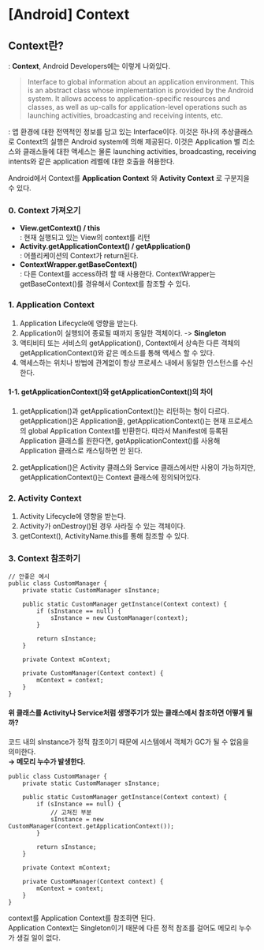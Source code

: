 # [Android] Context

## Context란?

: **Context**, Android Developers에는 이렇게 나와있다.

> Interface to global information about an application environment. This is an abstract class whose implementation is provided by the Android system. It allows access to application-specific resources and classes, as well as up-calls for application-level operations such as launching activities, broadcasting and receiving intents, etc.

:  앱 환경에 대한 전역적인 정보를 담고 있는 Interface이다. 이것은 하나의 추상클래스로 Context의 실행은 Android system에 의해 제공된다. 이것은 Application 별 리소스와 클래스들에 대한 액세스는 물론 launching activities, broadcasting, receiving intents와 같은 application 레벨에 대한 호출을 허용한다.

Android에서 Context를 **Application Context** 와 **Activity Context** 로 구분지을 수 있다.

### 0. Context 가져오기
- **View.getContext() / this**  
: 현재 실행되고 있는 View의 context를 리턴
- **Activity.getApplicationContext() / getApplication()**  
: 어플리케이션의 Context가 return된다.
- **ContextWrapper.getBaseContext()**  
: 다른 Context를 access하려 할 때 사용한다. ContextWrapper는 getBaseContext()를 경유해서 Context를 참조할 수 있다.


### 1. Application Context
1. Application Lifecycle에 영향을 받는다.  
2. Application이 실행되어 종료될 때까지 동일한 객체이다. -> **Singleton**  
3. 액티비티 또는 서비스의 getApplication(), Context에서 상속한 다른 객체의 getApplicationContext()와 같은 메소드를 통해 액세스 할 수 있다.
4. 액세스하는 위치나 방법에 관계없이 항상 프로세스 내에서 동일한 인스턴스를 수신한다.

#### 1-1. getApplicationContext()와 getApplicationContext()의 차이
1. getApplication()과 getApplicationContext()는 리턴하는 형이 다르다. getApplication()은 Application을, getApplicationContext()는 현재 프로세스의 global Application Context를 반환한다. 따라서 Manifest에 등록된 Application 클래스를 원한다면, getApplicationContext()를 사용해 Application 클래스로 캐스팅하면 안 된다.

2. getApplication()은 Activity 클래스와 Service 클래스에서만 사용이 가능하지만, getApplicationContext()는 Context 클래스에 정의되어있다.



### 2. Activity Context
1. Activity Lifecycle에 영향을 받는다.  
2. Activity가 onDestroy()된 경우 사라질 수 있는 객체이다.  
3. getContext(), ActivityName.this를 통해 참조할 수 있다.

### 3. Context 참조하기

    // 안좋은 예시
    public class CustomManager {
        private static CustomManager sInstance;

        public static CustomManager getInstance(Context context) {
            if (sInstance == null) {
                sInstance = new CustomManager(context);
            }

            return sInstance;
        }

        private Context mContext;

        private CustomManager(Context context) {
            mContext = context;
        }
    }

#### 위 클래스를 Activity나 Service처럼 생명주기가 있는 클래스에서 참조하면 어떻게 될까?

코드 내의 sInstance가 정적 참조이기 때문에 시스템에서 객체가 GC가 될 수 없음을 의미한다.  
**→ 메모리 누수가 발생한다.**

    public class CustomManager {
        private static CustomManager sInstance;

        public static CustomManager getInstance(Context context) {
            if (sInstance == null) {
                // 고쳐진 부분
                sInstance = new CustomManager(context.getApplicationContext());
            }

            return sInstance;
        }

        private Context mContext;

        private CustomManager(Context context) {
            mContext = context;
        }
    }

context를 Application Context를 참조하면 된다.   
Application Context는 Singleton이기 때문에 다른 정적 참조를 걸어도 메모리 누수가 생길 일이 없다.
